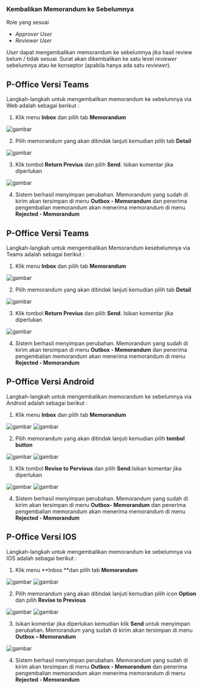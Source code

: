 ### Kembalikan Memorandum ke Sebelumnya

Role yang sesuai

- *Approver User*
- *Reviewer User*

*User* dapat mengembalikan memorandum ke sebelumnya jika hasil review belum / tidak sesuai. Surat akan dikembalikan ke satu level *reviewer* sebelumnya atau ke konseptor (apabila hanya ada satu *reviewer*). 

## **P-Office Versi Teams**

Langkah-langkah untuk mengembalikan memorandum ke sebelumnya via Web adalah sebagai berikut :

1. Klik menu **Inbox** dan pilih tab **Memorandum**

![gambar](Memorandum/MM_Web/MM-39.png)

2. Pilih memorandum yang akan ditindak lanjuti kemudian pilih tab **Detail**

![gambar](Memorandum/MM_Web/MM-40.png)

3. Klik tombol **Return Previus** dan pilih **Send**. Isikan komentar jika diperlukan

![gambar](Memorandum/MM_Web/MM-41.png)

4. Sistem berhasil menyimpan perubahan. Memorandum yang sudah di kirim akan tersimpan di menu **Outbox - Memorandum** dan penerima pengembalian memorandum akan menerima memorandum di menu **Rejected - Memorandum**

## **P-Office Versi Teams**

Langkah-langkah untuk mengembalikan Memorandum kesebelumnya via Teams adalah sebagai berikut :

1. Klik menu **Inbox** dan pilih tab **Memorandum**

![gambar](Memorandum/MM_Teams/MM39.png)

2. Pilih memorandum yang akan ditindak lanjuti kemudian pilih tab **Detail**

![gambar](Memorandum/MM_Teams/MM40.png)

3. Klik tombol **Return Previus** dan pilih **Send**. Isikan komentar jika diperlukan

![gambar](Memorandum/MM_Teams/MM41.png)

4. Sistem berhasil menyimpan perubahan. Memorandum yang sudah di kirim akan tersimpan di menu **Outbox - Memorandum** dan penerima pengembalian memorandum akan menerima memorandum di menu **Rejected - Memorandum**

## **P-Office Versi Android**

Langkah-langkah untuk mengembalikan memorandum ke sebelumnya via Android adalah sebagai berikut :

1. Klik menu **Inbox** dan pilih tab **Memorandum**

![gambar](Memorandum/MM_Android/Kembalimemo/A01.jpg) ![gambar](Memorandum/MM_Android/Kembalimemo/A02.jpg)

2. Pilih memorandum yang akan ditindak lanjuti kemudian pilih **tombol button**

![gambar](Memorandum/MM_Android/Kembalimemo/A03.jpg) ![gambar](Memorandum/MM_Android/Kembalimemo/A04.jpg)

3. Klik tombol **Revise to Pervious** dan pilih **Send**.Isikan komentar jika diperlukan

![gambar](Memorandum/MM_Android/Kembalimemo/A05.jpg) ![gambar](Memorandum/MM_Android/Kembalimemo/A06.jpg)

4. Sistem berhasil menyimpan perubahan. Memorandum yang sudah di kirim akan tersimpan di menu **Outbox- Memorandum** dan penerima pengembalian memorandum akan menerima memorandum di menu **Rejected - Memorandum**

## **P-Office Versi IOS**

Langkah-langkah untuk mengembalikan memorandum ke sebelumnya via IOS adalah sebagai berikut :

1.	Klik menu **Inbox **dan pilih tab **Memorandum**

![gambar](Memorandum/MM_IOS/MM.77.png) ![gambar](Memorandum/MM_IOS/MM-78.png)

2.	Pilih memorandum yang akan ditindak lanjuti kemudian pilih icon **Option** dan pilih **Revise to Previous**

![gambar](Memorandum/MM_IOS/MM-40.png) ![gambar](Memorandum/MM_IOS/MM-41.png)

3.	Isikan komentar jika diperlukan kemudian klik **Send** untuk menyimpan perubahan. Memorandum yang sudah di kirim akan tersimpan di menu **Outbox – Memorandum**

![gambar](Memorandum/MM_IOS/MM-42.png)

4.	Sistem berhasil menyimpan perubahan. Memorandum yang sudah di kirim akan tersimpan di menu **Outbox - Memorandum** dan penerima pengembalian memorandum akan menerima memorandum di menu **Rejected - Memorandum**
